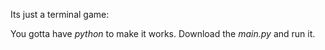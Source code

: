 Its just a terminal game:

You gotta have *python* to make it works.
Download the *main.py* and run it.
